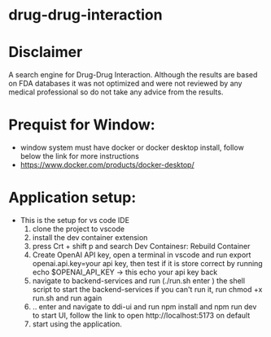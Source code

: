 # drug-drug-interaction
# Disclaimer
A search engine for Drug-Drug Interaction. Although the results are based on FDA databases it was not optimized and were not reviewed by any medical professional so do not take any advice from the results.

# Prequist for Window:
- window system must have docker or docker desktop install, follow below the link for more instructions
- https://www.docker.com/products/docker-desktop/

# Application setup:
- This is the setup for vs code IDE
  1. clone the project to vscode
  2. install the dev container extension
  3. press Crt + shift p and search Dev Containesr: Rebuild Container
  4. Create OpenAI API key, open a terminal in vscode and run export openai.api.key=your api key, then test if it is store correct by running echo $OPENAI_API_KEY -> this echo your api key back 
  5. navigate to backend-services and run (./run.sh enter ) the shell script to start the backend-services if you can't run it, run chmod +x run.sh and run again
  6. .. enter and navigate to ddi-ui and run npm install and npm run dev to start UI, follow the link to open http://localhost:5173 on default
  7.  start using the application.
      
